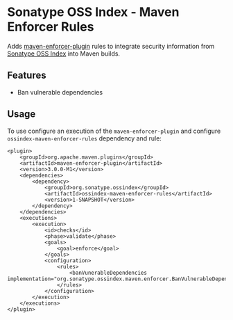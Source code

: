 # Sonatype OSS Index - Maven Enforcer Rules

Adds [maven-enforcer-plugin][2] rules to integrate security information from [Sonatype OSS Index][1] into Maven builds.

## Features

* Ban vulnerable dependencies

## Usage

To use configure an execution of the `maven-enforcer-plugin` and configure `ossindex-maven-enforcer-rules` dependency and rule:

    <plugin>
        <groupId>org.apache.maven.plugins</groupId>
        <artifactId>maven-enforcer-plugin</artifactId>
        <version>3.0.0-M1</version>
        <dependencies>
            <dependency>
                <groupId>org.sonatype.ossindex</groupId>
                <artifactId>ossindex-maven-enforcer-rules</artifactId>
                <version>1-SNAPSHOT</version>
            </dependency>
        </dependencies>
        <executions>
            <execution>
                <id>checks</id>
                <phase>validate</phase>
                <goals>
                    <goal>enforce</goal>
                </goals>
                <configuration>
                    <rules>
                        <banVunerableDependencies implementation="org.sonatype.ossindex.maven.enforcer.BanVulnerableDependencies"/>
                    </rules>
                </configuration>
            </execution>
        </executions>
    </plugin>

[1]: https://ossindex.sonatype.org
[2]: https://maven.apache.org/enforcer/maven-enforcer-plugin